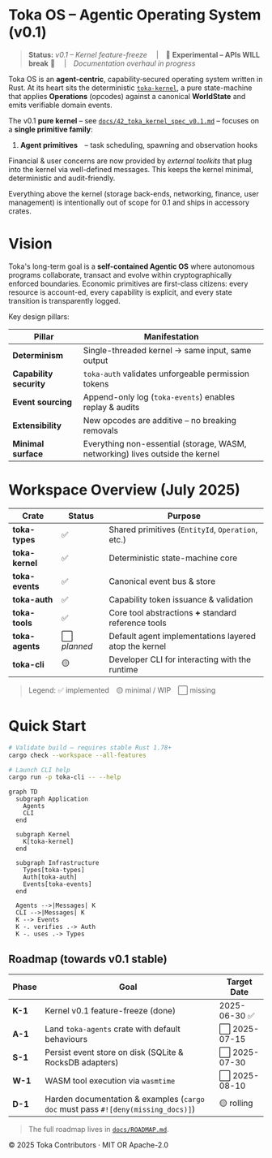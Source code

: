 # Toka OS – **Agentic Operating System** (v0.1)

> **Status:** *v0.1 – Kernel feature-freeze*  | 🚧 **Experimental – APIs WILL break** 🚧  | *Documentation overhaul in progress*

Toka OS is an **agent-centric**, capability‐secured operating system written in Rust.  At its heart sits the deterministic [`toka-kernel`](crates/toka-kernel), a pure state-machine that applies **Operations** (opcodes) against a canonical **WorldState** and emits verifiable domain events.

The v0.1 **pure kernel** – see [`docs/42_toka_kernel_spec_v0.1.md`](docs/42_toka_kernel_spec_v0.1.md) – focuses on a **single primitive family**:

1. **Agent primitives** – task scheduling, spawning and observation hooks

Financial & user concerns are now provided by *external toolkits* that plug into the kernel via well-defined messages.  This keeps the kernel minimal, deterministic and audit-friendly.

Everything above the kernel (storage back-ends, networking, finance, user management) is intentionally out of scope for 0.1 and ships in accessory crates.

# Vision

Toka's long-term goal is a **self-contained Agentic OS** where autonomous programs collaborate, transact and evolve within cryptographically enforced boundaries.  Economic primitives are first-class citizens: every resource is account-ed, every capability is explicit, and every state transition is transparently logged.

Key design pillars:

| Pillar | Manifestation |
|--------|--------------|
| **Determinism** | Single-threaded kernel → same input, same output |
| **Capability security** | `toka-auth` validates unforgeable permission tokens |
| **Event sourcing** | Append-only log (`toka-events`) enables replay & audits |
| **Extensibility** | New opcodes are additive – no breaking removals |
| **Minimal surface** | Everything non-essential (storage, WASM, networking) lives outside the kernel |

# Workspace Overview (July 2025)

| Crate | Status | Purpose |
|-------|--------|---------|
| **toka-types** | ✅ | Shared primitives (`EntityId`, `Operation`, etc.) |
| **toka-kernel** | ✅ | Deterministic state-machine core |
| **toka-events** | ✅ | Canonical event bus & store |
| **toka-auth** | ✅ | Capability token issuance & validation |
| **toka-tools** | ✅ | Core tool abstractions **+** standard reference tools |
| **toka-agents** | ⬜ *planned* | Default agent implementations layered atop the kernel |
| **toka-cli** | 🟡 | Developer CLI for interacting with the runtime |

> Legend: ✅ implemented 🟡 minimal / WIP ⬜ missing

# Quick Start

```bash
# Validate build – requires stable Rust 1.78+
cargo check --workspace --all-features

# Launch CLI help
cargo run -p toka-cli -- --help
```

```mermaid
graph TD
  subgraph Application
    Agents
    CLI
  end

  subgraph Kernel
    K[toka-kernel]
  end

  subgraph Infrastructure
    Types[toka-types]
    Auth[toka-auth]
    Events[toka-events]
  end

  Agents -->|Messages| K
  CLI -->|Messages| K
  K --> Events
  K -. verifies .-> Auth
  K -. uses .-> Types
```

## Roadmap (towards v0.1 stable)

| Phase | Goal | Target Date |
|-------|------|------------|
| **K-1** | Kernel v0.1 feature-freeze (done) | 2025-06-30 ✅ |
| **A-1** | Land `toka-agents` crate with default behaviours | ⬜ 2025-07-15 |
| **S-1** | Persist event store on disk (SQLite & RocksDB adapters) | ⬜ 2025-07-30 |
| **W-1** | WASM tool execution via `wasmtime` | ⬜ 2025-08-10 |
| **D-1** | Harden documentation & examples (`cargo doc` must pass `#![deny(missing_docs)]`) | 🟡 rolling |

> The full roadmap lives in [`docs/ROADMAP.md`](docs/ROADMAP.md).

© 2025 Toka Contributors · MIT OR Apache-2.0
